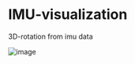 # IMU-visualization
3D-rotation from imu data

![image](https://user-images.githubusercontent.com/70589394/139018541-c5960586-94ef-4e2b-944c-4de8d5d576bc.png)
